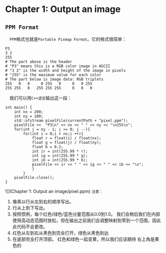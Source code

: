 #  Chapter 1: Output an image
## `PPM Format`
&emsp;`PPM`格式也就是`Portable Pixmap Format`。它的格式很简单：
```
P3
3 2
255
# The part above is the header
# "P3" means this is a RGB color image in ASCII
# "3 2" is the width and height of the image in pixels
# "255" is the maximum value for each color
# The part below is image data: RGB triplets
255   0   0     0 255   0     0   0 255
255 255   0   255 255 255     0   0   0
```
&emsp;我们可以用`C++语言`输出这一段：
```
int main() {
    int nx = 200;
    int ny = 100;
    std::ofstream pixelFile(currentPath + "pixel.ppm");
    pixelFile <<  "P3\n" << nx << " " << ny << "\n255\n";
    for(int j = ny - 1; j >= 0; j --){
        for(int i = 0;i < nx;i ++){
            float r = float(i) / float(nx);
            float g = float(j) / float(ny);
            float b = 0.2;
            int ir = int(255.99 * r);
            int ig = int(255.99 * g);
            int ib = int(255.99 * b);
            pixelFile << ir << " " << ig << " " << ib << "\n";
            }
        }
    pixelFile.close();
}

```

![](Chapter 1: Output an image/pixel.ppm)
`注意：`
1. 像素以行从左到右的顺序写出。
2. 行从上到下写出。
3. 按照惯例，每个红色/绿色/蓝色分量范围从0.0到1.0。 我们会稍后我们在内部使用高动态范围时放松，但在输出之前我们会调整映射到零到一个范围，因此此代码不会更改。
4. 红色从左到右从黑色到完全打开，绿色从黑色到达
5. 在底部完全打开顶部。 红色和绿色一起变黄，所以我们应该期待
右上角是黄色的

